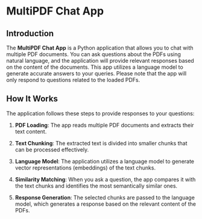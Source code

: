 # MultiPDF Chat App


## Introduction

The **MultiPDF Chat App** is a Python application that allows you to chat with multiple PDF documents. You can ask questions about the PDFs using natural language, and the application will provide relevant responses based on the content of the documents. This app utilizes a language model to generate accurate answers to your queries. Please note that the app will only respond to questions related to the loaded PDFs.

## How It Works


The application follows these steps to provide responses to your questions:

1. **PDF Loading**: The app reads multiple PDF documents and extracts their text content.

2. **Text Chunking**: The extracted text is divided into smaller chunks that can be processed effectively.

3. **Language Model**: The application utilizes a language model to generate vector representations (embeddings) of the text chunks.

4. **Similarity Matching**: When you ask a question, the app compares it with the text chunks and identifies the most semantically similar ones.

5. **Response Generation**: The selected chunks are passed to the language model, which generates a response based on the relevant content of the PDFs.

